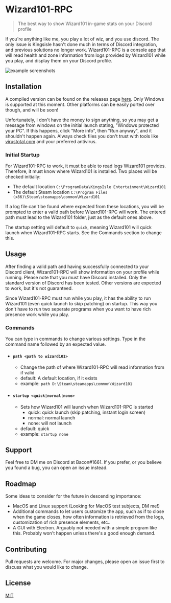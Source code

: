 # Wizard101-RPC
>The best way to show Wizard101 in-game stats on your Discord profile

If you're anything like me, you play a lot of wiz, and you use discord. The only issue is Kingsisle hasn't done much in terms of Discord integration, and previous solutions no longer work. Wizard101-RPC is a console app that will read health and zone information from logs provided by Wizard101 while you play, and display them on your Discord profile.

![example screenshots](https://media.giphy.com/media/VwsBLJH7MKbgSP6meo/giphy.gif)

## Installation
A compiled version can be found on the releases page [here](https://github.com/Bacon1661/wizard101-rpc/releases). Only Windows is supported at this moment. Other platforms can be easily ported over though, and will be soon!

Unfortunately, I don't have the money to sign anything, so you may get a message from windows on the initial launch stating, "Windows protected your PC". If this happens, click "More info", then "Run anyway", and it shouldn't happen again. Always check files you don't trust with tools like [virustotal.com](https://www.virustotal.com/) and your preferred antivirus.

### Initial Startup
For Wizard101-RPC to work, it must be able to read logs Wizard101 provides. Therefore, it must know where Wizard101 is installed. Two places will be checked initially:
- The default location `C:\ProgramData\KingsIsle Entertainment\Wizard101`
- The default Steam location `C:\Program Files (x86)\Steam\steamapps\common\Wizard101`

If a log file can't be found where expected from these locations, you will be prompted to enter a valid path before Wizard101-RPC will work. The entered path must lead to the Wizard101 folder, just as the default ones above. 

The startup setting will default to `quick`, meaning Wizard101 will quick launch when Wizard101-RPC starts. See the Commands section to change this. 

## Usage
After finding a valid path and having successfully connected to your Discord client, Wizard101-RPC will show information on your profile while running. Please note that you must have Discord installed. Only the standard version of Discord has been tested. Other versions are expected to work, but it's not guaranteed. 

Since Wizard101-RPC must run while you play, it has the ability to run Wizard101 (even quick launch to skip patching) on startup. This way you don't have to run two seperate programs when you want to have rich presence work while you play.  

### Commands
You can type in commands to change various settings. Type in the command name followed by an expected value. 

- #### `path <path to wizard101>`
   - Change the path of where Wizard101-RPC will read information from if valid
   - default: A default location, if it exists
   - example: `path D:\Steam\steamapps\common\Wizard101`
- #### `startup <quick|normal|none>`
   - Sets how Wizard101 will launch when Wizard101-RPC is started
      - quick: quick launch (skip patching, instant login screen)
      - normal: normal launch
      - none: will not launch
   - default: quick
   - example: `startup none`

## Support
Feel free to DM me on Discord at Bacon#1661. If you prefer, or you believe you found a bug, you can open an issue instead. 

## Roadmap
Some ideas to consider for the future in descending importance:
- MacOS and Linux support (Looking for MacOS test subjects, DM me!)
- Additional commands to let users customize the app, such as if to close when the game closes, how often information is retrieved from the logs, customization of rich presence elements, etc..
- A GUI with Electron. Arguably not needed with a simple program like this. Probably won't happen unless there's a good enough demand. 

## Contributing
Pull requests are welcome. For major changes, please open an issue first to discuss what you would like to change.

## License
[MIT](https://choosealicense.com/licenses/mit/)
